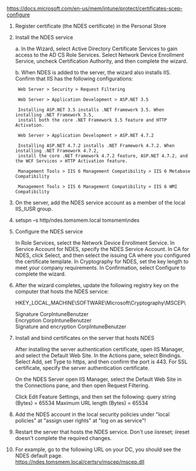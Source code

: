 https://docs.microsoft.com/en-us/mem/intune/protect/certificates-scep-configure

1. Register certificate (the NDES certificate) in the Personal Store

2. Install the NDES service

	a. In the Wizard, select Active Directory Certificate Services to gain access to the AD CS Role Services. 
	   Select Network Device Enrollment Service, uncheck Certification Authority, and then complete the wizard.

	b. When NDES is added to the server, the wizard also installs IIS. Confirm that IIS has the following configurations:

		Web Server > Security > Request Filtering

		Web Server > Application Development > ASP.NET 3.5

		Installing ASP.NET 3.5 installs .NET Framework 3.5. When installing .NET Framework 3.5, 
		install both the core .NET Framework 3.5 feature and HTTP Activation.

		Web Server > Application Development > ASP.NET 4.7.2

		Installing ASP.NET 4.7.2 installs .NET Framework 4.7.2. When installing .NET Framework 4.7.2, 
		install the core .NET Framework 4.7.2 feature, ASP.NET 4.7.2, and the WCF Services > HTTP Activation feature.

		Management Tools > IIS 6 Management Compatibility > IIS 6 Metabase Compatibility

		Management Tools > IIS 6 Management Compatibility > IIS 6 WMI Compatibility

	
3. On the server, add the NDES service account as a member of the local IIS_IUSR group.

4. setspn –s http/ndes.tomsmem.local tomsmem\ndes

5. Configure the NDES service

    In Role Services, select the Network Device Enrollment Service.
    In Service Account for NDES, specify the NDES Service Account.
    In CA for NDES, click Select, and then select the issuing CA where you configured the certificate template.
    In Cryptography for NDES, set the key length to meet your company requirements.
    In Confirmation, select Configure to complete the wizard.

6. After the wizard completes, update the following registry key on the computer that hosts the NDES service:

   HKEY_LOCAL_MACHINE\SOFTWARE\Microsoft\Cryptography\MSCEP\

	Signature 					CorpIntuneBenutzer  
	Encryption 					CorpIntuneBenutzer  
	Signature and encryption 	                CorpIntuneBenutzer  

7. Install and bind certificates on the server that hosts NDES

    After installing the server authentication certificate, open IIS Manager, and select the Default Web Site. 
    In the Actions pane, select Bindings.
    Select Add, set Type to https, and then confirm the port is 443.
    For SSL certificate, specify the server authentication certificate.

    On the NDES Server open IIS Manager, select the Default Web Site in the Connections pane, and then open Request Filtering.
	
    Click Edit Feature Settings, and then set the following:
    query string (Bytes) = 65534
    Maximum URL length (Bytes) = 65534

8. Add the NDES account in the local security policies under "local policies" at "assign user rights" at "log on as service"!
	
9. Restart the server that hosts the NDES service. Don't use iisreset; iireset doesn't complete the required changes.

10. For example, go to the following URL on your DC, you should see the NDES default page.
    https://ndes.tomsmem.local/certsrv/mscep/mscep.dll
